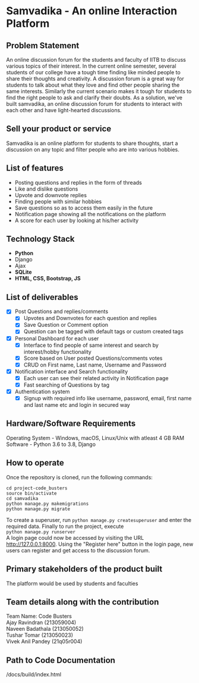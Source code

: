 
# Samvadika - An online Interaction Platform


## Problem Statement
An online discussion forum for the students and faculty of IITB to discuss various topics of their interest.
In the current online semester, several students of our college have a tough time finding like minded people to share their thoughts and creativity. A discussion forum is a great way for students to talk about what they love and find other people sharing the same interests. Similarly the current scenario makes it tough for students to find the right people to ask and clarify their doubts. As a solution, we've built samvadika, an online discussion forum for students to interact with each other and have light-hearted discussions.


## Sell your product or service
Samvadika is an online platform for students to share thoughts, start a discussion on any topic and filter people who are into various hobbies.

## List of features
- Posting questions and replies in the form of threads
- Like and dislike questions
- Upvote and downvote replies
- Finding people with similar hobbies
- Save questions so as to access them easily in the future
- Notification page showing all the notifications on the platform
- A score for each user by looking at his/her activity

## Technology Stack
- **Python**
- Django
- Ajax
- **SQLite**
- **HTML, CSS, Bootstrap, JS**

## List of deliverables
- [x] Post Questions and replies/comments
  - [x] Upvotes and Downvotes for each question and replies
  - [x] Save Question or Comment option
  - [x] Question can be tagged with default tags or custom created tags
- [x] Personal Dashboard for each user
  - [x] Interface to find people of same interest and search by interest/hobby functionality
  - [x] Score based on User posted Questions/comments votes
  - [x] CRUD on First name, Last name, Username and Password
- [x] Notification interface and Search functionality
  - [x] Each user can see their related activity in Notification page
  - [x] Fast searching of Questions by tag
- [x] Authentication system
  - [x] Signup with required info like username, password, email, first name and last name etc and login in secured way

## Hardware/Software Requirements
Operating System - Windows, macOS, Linux/Unix with atleast 4 GB RAM <br>
Software -  Python 3.6 to 3.8, Django

## How to operate
Once the repository is cloned, run the following commands:
```
cd project-code_busters
source bin/activate
cd samvadika
python manage.py makemigrations
python manage.py migrate
```
To create a superuser, run ```python manage.py createsuperuser``` and enter the required data. Finally to run the project, execute <br>
```python manage.py runserver``` <br>
A login page could now be accessed by visiting the URL http://127.0.0.1:8000. Using the "Register here" button in the login page, new users can register and get access to the discussion forum.

## Primary stakeholders of the product built
The platform would be used by students and faculties 

## Team details along with the contribution
Team Name: Code Busters <br/>
Ajay Ravindran (213059004) <br/>
Naveen Badathala (213050052) <br/>
Tushar Tomar (213050023) <br/>
Vivek Anil Pandey (21q05r004) <br/>

## Path to Code Documentation
/docs/build/index.html
